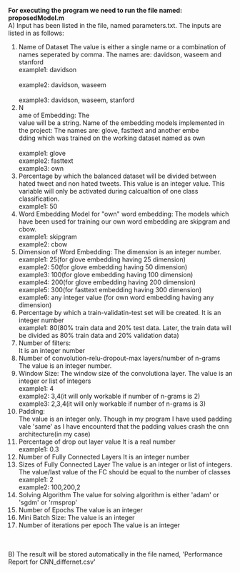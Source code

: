 **For executing the program we need to run the file named: proposedModel.m**
<br>A) Input has been listed in the file, named parameters.txt. The inputs are listed in as follows:
1. Name of Dataset
The value is either a single name or a combination of names seperated by comma. The names are: davidson, waseem and stanford
<br>example1: davidson
<br><br>example2: davidson, waseem
<br><br>example3: davidson, waseem, stanford
2. N<br>ame of Embedding:
The <br>value will be a string. Name of the embedding models implemented in the project: The names are: glove, fasttext and another embe<br>dding which was trained on the working dataset named as own
<br><br>example1: glove
<br>example2: fasttext
<br>example3: own
3. Percentage by which the balanced dataset will be divided between hated tweet and non hated tweets. This value is an integer value. This variable will only be activated during calcualtion of one class classification.
<br>example1: 50
4. Word Embedding Model for "own" word embedding:
The models which have been used for training our own word embedding are skipgram and cbow.
<br>example1: skipgram
<br>example2: cbow
5. Dimension of Word Embedding:
The dimension is an integer number. 
<br>example1: 25(for glove embedding having 25 dimension)
<br>example2: 50(for glove embedding having 50 dimension)
<br>example3: 100(for glove embedding having 100 dimension)
<br>example4: 200(for glove embedding having 200 dimension)
<br>example5: 300(for fasttext embedding having 300 dimension)
<br>example6: any integer value (for own word embedding having any dimension)
6. Percentage by which a train-validatin-test set will be created. It is an integer number
<br>example1: 80(80% train data and 20% test data. Later, the train data will be divided as 80% train data and 20% validation data)
7. Number of filters:
<br>It is an integer number
8. Number of convolution-relu-dropout-max layers/number of n-grams
<br>The value is an integer number.
9. Window Size:
The window size of the convolutiona layer. The value is an integer or list of integers
<br>example1: 4
<br>example2: 3,4(it will only workable if number of n-grams is 2) 
<br>example3: 2,3,4(it will only workable if number of n-grams is 3)
10. Padding:
<br>The value is an integer only. Though in my program I have used padding vale 'same' as I have encounterd that the padding values crash the cnn architecture(in my case)
11. Percentage of drop out layer value
It is a real number
<br>example1: 0.3
12. Number of Fully Connected Layers
It is an integer number
13. Sizes of Fully Connected Layer
The value is an integer or list of integers. The value/last value of the FC should be equal to the number of classes
<br>example1: 2
<br>example2: 100,200,2
14. Solving Algorithm
The value for solving algorithm is either 'adam' or 'sgdm' or 'rmsprop'
15. Number of Epochs
The value is an integer
16. Mini Batch Size:
The value is an integer
17. Number of iterations per epoch
The value is an integer
<br>
<br> B) The result will be stored automatically in the file named, 'Performance Report for CNN_differnet.csv'
